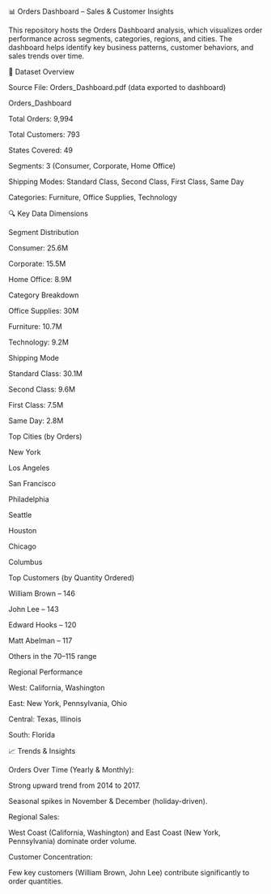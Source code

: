 📊 Orders Dashboard – Sales & Customer Insights

This repository hosts the Orders Dashboard analysis, which visualizes order performance across segments, categories, regions, and cities. The dashboard helps identify key business patterns, customer behaviors, and sales trends over time.

📁 Dataset Overview

Source File: Orders_Dashboard.pdf (data exported to dashboard)

Orders_Dashboard

Total Orders: 9,994

Total Customers: 793

States Covered: 49

Segments: 3 (Consumer, Corporate, Home Office)

Shipping Modes: Standard Class, Second Class, First Class, Same Day

Categories: Furniture, Office Supplies, Technology

🔍 Key Data Dimensions

Segment Distribution

Consumer: 25.6M

Corporate: 15.5M

Home Office: 8.9M

Category Breakdown

Office Supplies: 30M

Furniture: 10.7M

Technology: 9.2M

Shipping Mode

Standard Class: 30.1M

Second Class: 9.6M

First Class: 7.5M

Same Day: 2.8M

Top Cities (by Orders)

New York

Los Angeles

San Francisco

Philadelphia

Seattle

Houston

Chicago

Columbus

Top Customers (by Quantity Ordered)

William Brown – 146

John Lee – 143

Edward Hooks – 120

Matt Abelman – 117

Others in the 70–115 range

Regional Performance

West: California, Washington

East: New York, Pennsylvania, Ohio

Central: Texas, Illinois

South: Florida

📈 Trends & Insights

Orders Over Time (Yearly & Monthly):

Strong upward trend from 2014 to 2017.

Seasonal spikes in November & December (holiday-driven).

Regional Sales:

West Coast (California, Washington) and East Coast (New York, Pennsylvania) dominate order volume.

Customer Concentration:

Few key customers (William Brown, John Lee) contribute significantly to order quantities.
